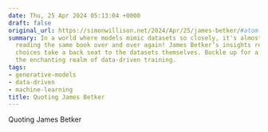 ```yaml
---
date: Thu, 25 Apr 2024 05:13:04 +0000
draft: false
original_url: https://simonwillison.net/2024/Apr/25/james-betker/#atom-everything
summary: In a world where models mimic datasets so closely, it's almost like they're
  reading the same book over and over again! James Betker’s insights reveal how training
  choices take a back seat to the datasets themselves. Buckle up for a deep dive into
  the enchanting realm of data-driven training.
tags:
- generative-models
- data-driven
- machine-learning
title: Quoting James Betker
---
```


Quoting James Betker